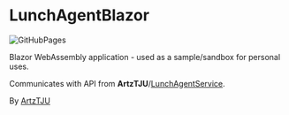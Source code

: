 # LunchAgentBlazor 
![GitHubPages](https://github.com/ArtzTJU/LunchAgentBlazor/workflows/GitHubPages/badge.svg?branch=master)  

Blazor WebAssembly application - used as a sample/sandbox for personal uses. 
   
Communicates with API from **ArtzTJU**/[LunchAgentService](https://github.com/ArtzTJU/LunchAgentService).

By [ArtzTJU](https://github.com/ArtzTJU)
